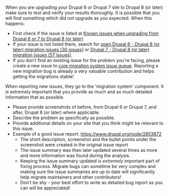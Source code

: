 When you are upgrading your Drupal 6 or Drupal 7 site to Drupal 8 (or later) make sure to test and verify your results thoroughly. It is possible that you will find something which did not upgrade as you expected. When this happens: 

* First check if the issue is listed at [Known issues when upgrading from Drupal 6 or 7 to Drupal 8 (or later)](https://www.drupal.org/docs/8/upgrade/known-issues-when-upgrading-from-drupal-6-or-7-to-drupal-8)
* If your issue is not listed there, search for [open Drupal 6 - Drupal 8 (or later) migration issues \[30 issues\]](https://www.drupal.org/project/issues/search/drupal?project%5Fissue%5Ffollowers=&status%5B%5D=1&status%5B%5D=13&status%5B%5D=8&status%5B%5D=14&status%5B%5D=15&status%5B%5D=4&issue%5Ftags%5Fop=%3D&issue%5Ftags=migrate-d6-d8) or [Drupal 7 - Drupal 8 (or later) migration issues \[57 issues\]](https://www.drupal.org/project/issues/search/drupal?project%5Fissue%5Ffollowers=&status%5B%5D=1&status%5B%5D=13&status%5B%5D=8&status%5B%5D=14&status%5B%5D=15&status%5B%5D=4&issue%5Ftags%5Fop=%3D&issue%5Ftags=migrate-d7-d8).
* If you don’t find an existing issue for the problem you're facing, please create a new issue to [core migration system issue queue](https://www.drupal.org/project/issues/drupal?text=&status=Open&priorities=All&categories=All&version=All&component=migration+system). Reporting a new migration bug is already a very valuable contribution and helps getting the migrations stable!

When reporting new issues, they go to the 'migration system' component. It is extremely important that you provide as much and as much detailed information that as possible.

* Please provide screenshots of before, from Drupal 6 or Drupal 7, and after, Drupal 8 (or later) where applicable.
* Describe the problem as specifically as possible.
* Provide additional details on your site that you think might be relevant to this issue.
* Example of a good issue report: <https://www.drupal.org/node/2853872>  
   * The short description, screenshot and the bullet points under the screenshot were created in the original issue report  
   * The issue summary was then later updated several times as more and more information was found during the analysis.  
   * Keeping the issue summary updated is _extremely_ important part of fixing process. Migrate bugs can sometime be very complex and making sure the issue summaries are up to date will significantly help migrate maintainers and other contributors!  
   * Don’t be shy - your best effort to write as detailed bug report as you can will be appreciated!